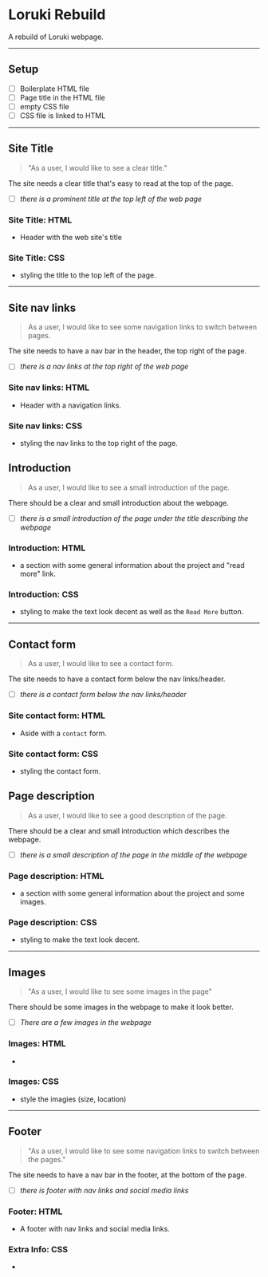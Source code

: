 # Loruki Rebuild

A rebuild of Loruki webpage.

---

## Setup

- [ ] Boilerplate HTML file
- [ ] Page title in the HTML file
- [ ] empty CSS file
- [ ] CSS file is linked to HTML

---

## Site Title

<!-- user story -->

> "As a user, I would like to see a clear title."

<!-- detailed description -->

The site needs a clear title that's easy to read at the top of the page.

<!-- acceptance criteria -->

- [ ] _there is a prominent title at the top left of the web page_

<!-- code you think you will need -->

### Site Title: HTML

- Header with the web site's title

### Site Title: CSS

- styling the title to the top left of the page.

---

## Site nav links

<!-- user story -->

> As a user, I would like to see some navigation links to switch between pages.

<!-- detailed description -->

The site needs to have a nav bar in the header, the top right of the page.

<!-- acceptance criteria -->

- [ ] _there is a nav links at the top right of the web page_

<!-- code you think you will need -->

### Site nav links: HTML

- Header with a navigation links.

### Site nav links: CSS

- styling the nav links to the top right of the page.

## Introduction

> As a user, I would like to see a small introduction of the page.

There should be a clear and small introduction about the webpage.

- [ ] _there is a small introduction of the page under the title describing the
      webpage_

### Introduction: HTML

- a section with some general information about the project and "read more"
  link.

### Introduction: CSS

- styling to make the text look decent as well as the `Read More` button.

---

## Contact form

<!-- user story -->

> As a user, I would like to see a contact form.

<!-- detailed description -->

The site needs to have a contact form below the nav links/header.

<!-- acceptance criteria -->

- [ ] _there is a contact form below the nav links/header_

<!-- code you think you will need -->

### Site contact form: HTML

- Aside with a `contact` form.

### Site contact form: CSS

- styling the contact form.

## Page description

> As a user, I would like to see a good description of the page.

There should be a clear and small introduction which describes the webpage.

- [ ] _there is a small description of the page in the middle of the webpage_

### Page description: HTML

- a section with some general information about the project and some images.

### Page description: CSS

- styling to make the text look decent.

---

## Images

> "As a user, I would like to see some images in the page"

There should be some images in the webpage to make it look better.

- [ ] _There are a few images in the webpage_

### Images: HTML

-

### Images: CSS

- style the imagies (size, location)

---

## Footer

> "As a user, I would like to see some navigation links to switch between the
> pages."

The site needs to have a nav bar in the footer, at the bottom of the page.

- [ ] _there is footer with nav links and social media links_

### Footer: HTML

- A footer with nav links and social media links.

### Extra Info: CSS

-
